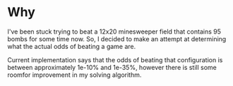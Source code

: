 # Why
I've been stuck trying to beat a 12x20 minesweeper field that contains 95 bombs for some time now. So, I decided to make an attempt
at determining what the actual odds of beating a game are.

Current implementation says that the odds of beating that configuration is between approximately 1e-10% and 1e-35%, 
however there is still some roomfor improvement in my solving algorithm.

